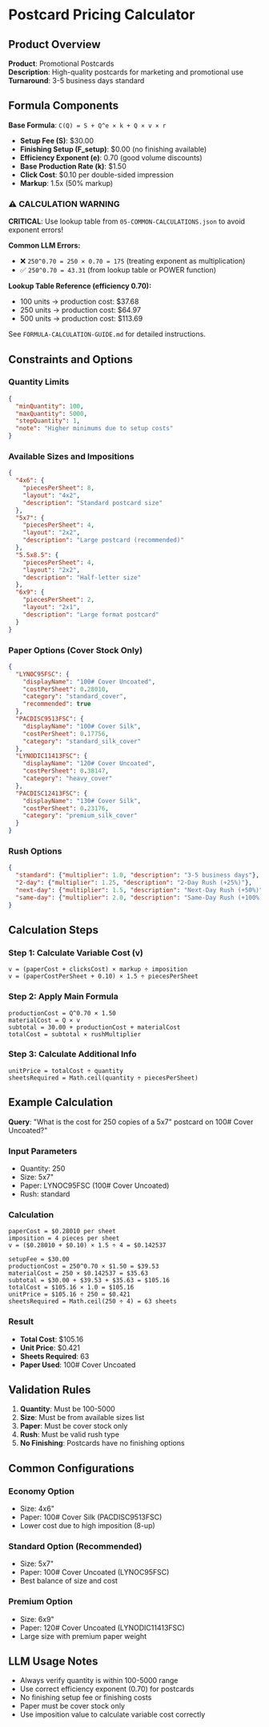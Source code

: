 # Postcard Pricing Calculator

## Product Overview

**Product**: Promotional Postcards  
**Description**: High-quality postcards for marketing and promotional use  
**Turnaround**: 3-5 business days standard  

## Formula Components

**Base Formula**: `C(Q) = S + Q^e × k + Q × v × r`

- **Setup Fee (S)**: $30.00
- **Finishing Setup (F_setup)**: $0.00 (no finishing available)
- **Efficiency Exponent (e)**: 0.70 (good volume discounts)
- **Base Production Rate (k)**: $1.50
- **Click Cost**: $0.10 per double-sided impression
- **Markup**: 1.5x (50% markup)

### ⚠️ CALCULATION WARNING
**CRITICAL**: Use lookup table from `05-COMMON-CALCULATIONS.json` to avoid exponent errors!

**Common LLM Errors:**
- ❌ `250^0.70 = 250 × 0.70 = 175` (treating exponent as multiplication)
- ✅ `250^0.70 = 43.31` (from lookup table or POWER function)

**Lookup Table Reference (efficiency 0.70):**
- 100 units → production cost: $37.68
- 250 units → production cost: $64.97  
- 500 units → production cost: $113.69

See `FORMULA-CALCULATION-GUIDE.md` for detailed instructions.

## Constraints and Options

### Quantity Limits
```json
{
  "minQuantity": 100,
  "maxQuantity": 5000,
  "stepQuantity": 1,
  "note": "Higher minimums due to setup costs"
}
```

### Available Sizes and Impositions
```json
{
  "4x6": {
    "piecesPerSheet": 8,
    "layout": "4x2",
    "description": "Standard postcard size"
  },
  "5x7": {
    "piecesPerSheet": 4,
    "layout": "2x2", 
    "description": "Large postcard (recommended)"
  },
  "5.5x8.5": {
    "piecesPerSheet": 4,
    "layout": "2x2",
    "description": "Half-letter size"
  },
  "6x9": {
    "piecesPerSheet": 2,
    "layout": "2x1",
    "description": "Large format postcard"
  }
}
```

### Paper Options (Cover Stock Only)
```json
{
  "LYNOC95FSC": {
    "displayName": "100# Cover Uncoated",
    "costPerSheet": 0.28010,
    "category": "standard_cover",
    "recommended": true
  },
  "PACDISC9513FSC": {
    "displayName": "100# Cover Silk", 
    "costPerSheet": 0.17756,
    "category": "standard_silk_cover"
  },
  "LYNODIC11413FSC": {
    "displayName": "120# Cover Uncoated",
    "costPerSheet": 0.38147,
    "category": "heavy_cover"
  },
  "PACDISC12413FSC": {
    "displayName": "130# Cover Silk",
    "costPerSheet": 0.23176,
    "category": "premium_silk_cover"
  }
}
```

### Rush Options
```json
{
  "standard": {"multiplier": 1.0, "description": "3-5 business days"},
  "2-day": {"multiplier": 1.25, "description": "2-Day Rush (+25%)"},
  "next-day": {"multiplier": 1.5, "description": "Next-Day Rush (+50%)"},
  "same-day": {"multiplier": 2.0, "description": "Same-Day Rush (+100%)"}
}
```

## Calculation Steps

### Step 1: Calculate Variable Cost (v)
```
v = (paperCost + clicksCost) × markup ÷ imposition
v = (paperCostPerSheet + 0.10) × 1.5 ÷ piecesPerSheet
```

### Step 2: Apply Main Formula
```
productionCost = Q^0.70 × 1.50
materialCost = Q × v
subtotal = 30.00 + productionCost + materialCost
totalCost = subtotal × rushMultiplier
```

### Step 3: Calculate Additional Info
```
unitPrice = totalCost ÷ quantity
sheetsRequired = Math.ceil(quantity ÷ piecesPerSheet)
```

## Example Calculation

**Query**: "What is the cost for 250 copies of a 5x7" postcard on 100# Cover Uncoated?"

### Input Parameters
- Quantity: 250
- Size: 5x7"
- Paper: LYNOC95FSC (100# Cover Uncoated)
- Rush: standard

### Calculation
```
paperCost = $0.28010 per sheet
imposition = 4 pieces per sheet
v = ($0.28010 + $0.10) × 1.5 ÷ 4 = $0.142537

setupFee = $30.00
productionCost = 250^0.70 × $1.50 = $39.53
materialCost = 250 × $0.142537 = $35.63
subtotal = $30.00 + $39.53 + $35.63 = $105.16
totalCost = $105.16 × 1.0 = $105.16
unitPrice = $105.16 ÷ 250 = $0.421
sheetsRequired = Math.ceil(250 ÷ 4) = 63 sheets
```

### Result
- **Total Cost**: $105.16
- **Unit Price**: $0.421
- **Sheets Required**: 63
- **Paper Used**: 100# Cover Uncoated

## Validation Rules

1. **Quantity**: Must be 100-5000
2. **Size**: Must be from available sizes list
3. **Paper**: Must be cover stock only
4. **Rush**: Must be valid rush type
5. **No Finishing**: Postcards have no finishing options

## Common Configurations

### Economy Option
- Size: 4x6"
- Paper: 100# Cover Silk (PACDISC9513FSC)
- Lower cost due to high imposition (8-up)

### Standard Option (Recommended)
- Size: 5x7" 
- Paper: 100# Cover Uncoated (LYNOC95FSC)
- Best balance of size and cost

### Premium Option
- Size: 6x9"
- Paper: 120# Cover Uncoated (LYNODIC11413FSC)
- Large size with premium paper weight

## LLM Usage Notes

- Always verify quantity is within 100-5000 range
- Use correct efficiency exponent (0.70) for postcards
- No finishing setup fee or finishing costs
- Paper must be cover stock only
- Use imposition value to calculate variable cost correctly